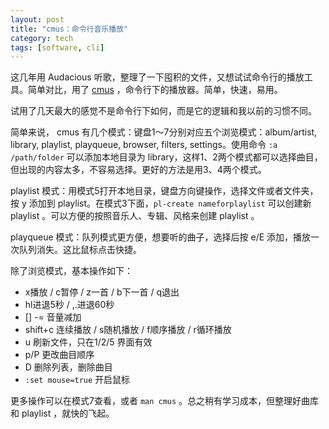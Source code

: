 ```yaml
---
layout: post
title: "cmus：命令行音乐播放"
category: tech
tags: [software, cli]
---
```


这几年用 Audacious 听歌，整理了一下囤积的文件，又想试试命令行的播放工具。简单对比，用了 [cmus](https://cmus.github.io/) ，命令行下的播放器。简单，快速，易用。

试用了几天最大的感觉不是命令行下如何，而是它的逻辑和我以前的习惯不同。

简单来说， cmus 有几个模式：键盘1～7分别对应五个浏览模式：album/artist, library, playlist, playqueue, browser, filters, settings。使用命令 `:a /path/folder` 可以添加本地目录为 library，这样1、2两个模式都可以选择曲目，但出现的内容太多，不容易选择。更好的方法是用3、4两个模式。

playlist 模式：用模式5打开本地目录，键盘方向键操作，选择文件或者文件夹，按 y 添加到 playlist。在模式3下面，`pl-create nameforplaylist` 可以创建新 playlist 。可以方便的按照音乐人、专辑、风格来创建 playlist 。

playqueue 模式：队列模式更方便，想要听的曲子，选择后按 e/E 添加，播放一次队列消失。这比鼠标点击快捷。

除了浏览模式，基本操作如下：

- x播放 / c暂停 / z一首 / b下一首 / q退出
- hl进退5秒 / ,.进退60秒
- [] -= 音量减加
- shift+c 连续播放 / s随机播放 / f顺序播放 / r循环播放
- u 刷新文件，只在1/2/5 界面有效
- p/P 更改曲目顺序
- D 删除列表，删除曲目
- `:set mouse=true` 开启鼠标

更多操作可以在模式7查看，或者 `man cmus` 。总之稍有学习成本，但整理好曲库和 playlist ，就快的飞起。

